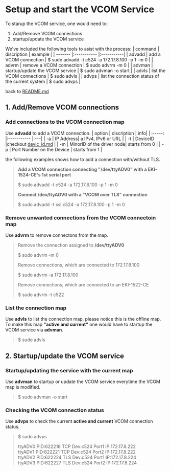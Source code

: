 # Setup and start the VCOM Service
To starup the VCOM service, one would need to:
1. Add/Remove VCOM connections
2. startup/update the VCOM service

We've included the following tools to asist with the process:
| command | discription | example |
| ------- |:----------- |:-----------|
| advadd | add a VCOM connection | $ sudo advadd -t c524 -a 172.17.8.100 -p 1 -m 0 |
| advrm | remove a VCOM connection | $ sudo advrm -m 0 |
| advman | startup/update the VCOM service | $ sudo advman -o start |
| advls | list the VCOM connections | $ sudo advls |
| advps | list the connection status of the current system |  $ sudo advps |

back to [README.md](../README.md)

## 1. Add/Remove VCOM connections

### Add connections to the VCOM connection map
Use **advadd** to add a VCOM connection.
| option | discription | info|
| :-----: |:----------- |:---|
| -a | IP Address| a IPv4, IPv6 or URL |
| -t | DeviceID |checkout [devic_id.md](device_id.md) |
| -m | MinorID of the driver node| starts from 0 |
| -p | Port Number on the Device | starts from 1 |

the following examples shows how to add a connection with/without TLS.
> **Add a VCOM connection connecting "/dev/ttyADV0" with a EKI-1524-CE's 1st serial port**
> 
> $ sudo advadd -t c524 -a 172.17.8.100 -p 1 -m 0
>
>**Connect /dev/ttyADV0 with a "VCOM over TLS" connection**
>
> $ sudo advadd -t ssl:c524 -a 172.17.8.100 -p 1 -m 0

### Remove unwanted connections from the VCOM connectoin map
Use **advrm** to remove connectons from the map.
> Remove the connection assigned to **/dev/ttyADV0**
> 
> $ sudo advrm -m 0
>
>Remove connections, which are connected to 172.17.8.100
>
> $ sudo advrm -a 172.17.8.100
> 
>Remove connections, which are connected to an EKI-1522-CE
>
> $ sudo advrm -t c522

### List the connection map
Use **advls** to list the connection map, please notice this is the offline map.
To make this map **"active and current"** one would have to startup the VCOM service via **advman**.
> $ sudo advls

## 2. Startup/update the VCOM service

### Startup/updating the service with the current map
Use **advman** to startup or update the VCOM service everytime the VCOM map is modified.
> $ sudo advman -o start

### Checking the VCOM connection status
Use **advps** to check the current **active and current** VCOM connection status.
> $ sudo advps
>  
> ttyADV0 PID:622218 TCP Dev:c524 Port1 IP:172.17.8.222  
> ttyADV1 PID:622221 TCP Dev:c524 Port2 IP:172.17.8.222  
> ttyADV2 PID:622224 TLS Dev:c524 Port1 IP:172.17.8.224  
> ttyADV3 PID:622227 TLS Dev:c524 Port2 IP:172.17.8.224  
